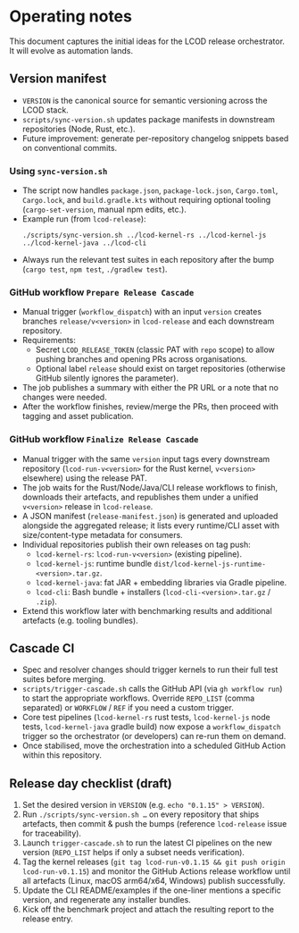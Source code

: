 # Operating notes

This document captures the initial ideas for the LCOD release orchestrator. It will evolve as automation lands.

## Version manifest

- `VERSION` is the canonical source for semantic versioning across the LCOD stack.
- `scripts/sync-version.sh` updates package manifests in downstream repositories (Node, Rust, etc.).
- Future improvement: generate per-repository changelog snippets based on conventional commits.

### Using `sync-version.sh`

- The script now handles `package.json`, `package-lock.json`, `Cargo.toml`, `Cargo.lock`, and `build.gradle.kts` without requiring optional tooling (`cargo-set-version`, manual npm edits, etc.).
- Example run (from `lcod-release`):
  ```
  ./scripts/sync-version.sh ../lcod-kernel-rs ../lcod-kernel-js ../lcod-kernel-java ../lcod-cli
  ```
- Always run the relevant test suites in each repository after the bump (`cargo test`, `npm test`, `./gradlew test`).

### GitHub workflow `Prepare Release Cascade`

- Manual trigger (`workflow_dispatch`) with an input `version` creates branches `release/v<version>` in `lcod-release` and each downstream repository.
- Requirements:
  - Secret `LCOD_RELEASE_TOKEN` (classic PAT with `repo` scope) to allow pushing branches and opening PRs across organisations.
  - Optional label `release` should exist on target repositories (otherwise GitHub silently ignores the parameter).
- The job publishes a summary with either the PR URL or a note that no changes were needed.
- After the workflow finishes, review/merge the PRs, then proceed with tagging and asset publication.

### GitHub workflow `Finalize Release Cascade`

- Manual trigger with the same `version` input tags every downstream repository (`lcod-run-v<version>` for the Rust kernel, `v<version>` elsewhere) using the release PAT.
- The job waits for the Rust/Node/Java/CLI release workflows to finish, downloads their artefacts, and republishes them under a unified `v<version>` release in `lcod-release`.
- A JSON manifest (`release-manifest.json`) is generated and uploaded alongside the aggregated release; it lists every runtime/CLI asset with size/content-type metadata for consumers.
- Individual repositories publish their own releases on tag push:
  - `lcod-kernel-rs`: `lcod-run-v<version>` (existing pipeline).
  - `lcod-kernel-js`: runtime bundle `dist/lcod-kernel-js-runtime-<version>.tar.gz`.
  - `lcod-kernel-java`: fat JAR + embedding libraries via Gradle pipeline.
  - `lcod-cli`: Bash bundle + installers (`lcod-cli-<version>.tar.gz` / `.zip`).
- Extend this workflow later with benchmarking results and additional artefacts (e.g. tooling bundles).

## Cascade CI

- Spec and resolver changes should trigger kernels to run their full test suites before merging.
- `scripts/trigger-cascade.sh` calls the GitHub API (via `gh workflow run`) to start the appropriate workflows. Override `REPO_LIST` (comma separated) or `WORKFLOW` / `REF` if you need a custom trigger.
- Core test pipelines (`lcod-kernel-rs` rust tests, `lcod-kernel-js` node tests, `lcod-kernel-java` gradle build) now expose a `workflow_dispatch` trigger so the orchestrator (or developers) can re-run them on demand.
- Once stabilised, move the orchestration into a scheduled GitHub Action within this repository.

## Release day checklist (draft)

1. Set the desired version in `VERSION` (e.g. `echo "0.1.15" > VERSION`).
2. Run `./scripts/sync-version.sh …` on every repository that ships artefacts, then commit & push the bumps (reference `lcod-release` issue for traceability).
3. Launch `trigger-cascade.sh` to run the latest CI pipelines on the new version (`REPO_LIST` helps if only a subset needs verification).
4. Tag the kernel releases (`git tag lcod-run-v0.1.15 && git push origin lcod-run-v0.1.15`) and monitor the GitHub Actions release workflow until all artefacts (Linux, macOS arm64/x64, Windows) publish successfully.
5. Update the CLI README/examples if the one-liner mentions a specific version, and regenerate any installer bundles.
6. Kick off the benchmark project and attach the resulting report to the release entry.
